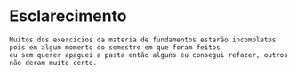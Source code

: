 # Esclarecimento
    Muitos dos exercicios da materia de fundamentos estarão incompletos pois em algum momento do semestre em que foram feitos
    eu sem querer apaguei a pasta então alguns eu consegui refazer, outros não deram muito certo.